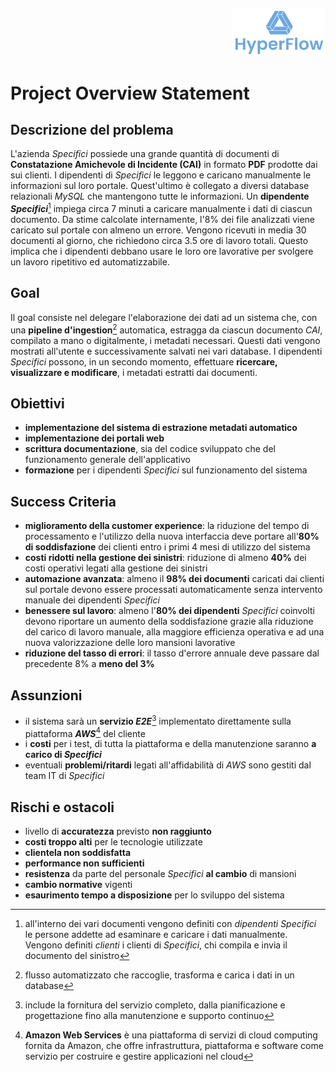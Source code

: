 <p style="text-align: right;">
  <img src="https://github.com/Lorenzo-Gardini/Project-Management/blob/main/report/images/hyperflow_logo.png?raw=true" alt="Logo" style="width: 150px;"/>
</p>

# Project Overview Statement

## Descrizione del problema
L'azienda _Specifici_ possiede una grande quantità di documenti di **Constatazione Amichevole di Incidente (CAI)** in formato **PDF** prodotte dai sui clienti. I dipendenti di _Specifici_ le leggono e caricano manualmente le informazioni sul loro portale. Quest'ultimo è collegato a diversi database relazionali _MySQL_ che mantengono tutte le informazioni. Un **dipendente _Specifici_**[^1] impiega circa 7 minuti a caricare manualmente i dati di ciascun documento. Da stime calcolate internamente, l'8% dei file analizzati viene caricato sul portale con almeno un errore. Vengono ricevuti in media 30 documenti al giorno, che richiedono circa 3.5 ore di lavoro totali. Questo implica che i dipendenti debbano usare le loro ore lavorative per svolgere un lavoro ripetitivo ed automatizzabile.

## Goal
Il goal consiste nel delegare l'elaborazione dei dati ad un sistema che, con una **pipeline d'ingestion**[^2] automatica, estragga da ciascun documento _CAI_, compilato a mano o digitalmente, i metadati necessari. Questi dati vengono mostrati all'utente e successivamente salvati nei vari database. I dipendenti _Specifici_ possono, in un secondo momento, effettuare **ricercare, visualizzare e modificare**, i metadati estratti dai documenti.

## Obiettivi
- **implementazione del sistema di estrazione metadati automatico**
- **implementazione dei portali web**
- **scrittura documentazione**, sia del codice sviluppato che del funzionamento generale dell'applicativo
- **formazione** per i dipendenti _Specifici_ sul funzionamento del sistema

## Success Criteria
- **miglioramento della customer experience**: la riduzione del tempo di processamento e l'utilizzo della nuova interfaccia deve portare all'**80% di soddisfazione** dei clienti entro i primi 4 mesi di utilizzo del sistema
- **costi ridotti nella gestione dei sinistri**: riduzione di almeno **40%** dei costi operativi legati alla gestione dei sinistri
- **automazione avanzata**: almeno il **98% dei documenti** caricati dai clienti sul portale devono essere processati automaticamente senza intervento manuale dei dipendenti _Specifici_
- **benessere sul lavoro**: almeno l'**80% dei dipendenti** _Specifici_ coinvolti devono riportare un aumento della soddisfazione grazie alla riduzione del carico di lavoro manuale, alla maggiore efficienza operativa e ad una nuova valorizzazione delle loro mansioni lavorative
- **riduzione del tasso di errori**: il tasso d'errore annuale deve passare dal precedente 8% a **meno del 3%**

## Assunzioni
- il sistema sarà un **servizio _E2E_**[^3] implementato direttamente sulla piattaforma **_AWS_**[^4] del cliente
- i **costi** per i test, di tutta la piattaforma e della manutenzione saranno **a carico di _Specifici_**
- eventuali **problemi/ritardi** legati all'affidabilità di _AWS_ sono gestiti dal team IT di _Specifici_

## Rischi e ostacoli
- livello di **accuratezza** previsto **non raggiunto**
- **costi troppo alti** per le tecnologie utilizzate
- **clientela non soddisfatta**
- **performance non sufficienti**
- **resistenza** da parte del personale _Specifici_ **al cambio** di mansioni
- **cambio normative** vigenti
- **esaurimento tempo a disposizione** per lo sviluppo del sistema

[^1]: all'interno dei vari documenti vengono definiti con _dipendenti Specifici_ le persone addette ad esaminare e caricare i dati manualmente. Vengono definiti _clienti_ i clienti di _Specifici_, chi compila e invia il documento del sinistro
[^2]: flusso automatizzato che raccoglie, trasforma e carica i dati in un database
[^3]: include la fornitura del servizio completo, dalla pianificazione e progettazione fino alla manutenzione e supporto continuo
[^4]: **Amazon Web Services** è una piattaforma di servizi di cloud computing fornita da Amazon, che offre infrastruttura, piattaforma e software come servizio per costruire e gestire applicazioni nel cloud



